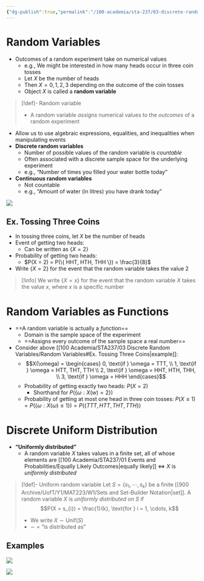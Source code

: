 ```yaml
---
{"dg-publish":true,"permalink":"/100-academia/sta-237/03-discrete-random-variables/random-variables/","tags":["#lecture","#note","stats","university"],"created":"2024-09-28T19:24:27.000-04:00","updated":"2024-12-05T17:55:14.019-05:00"}
---
```



# Random Variables

- Outcomes of a random experiment take on numerical values
    - e.g., We might be interested in how many heads occur in three coin tosses
    - Let $X$ be the number of heads
    - Then $X = 0, 1, 2, 3$ depending on the outcome of the coin tosses
    - Object $X$ is called a **random variable**

> [!def]- Random variable
> - A random variable *assigns* numerical values to the *outcomes* of a random experiment

- Allow us to use algebraic expressions, equalities, and inequalities when manipulating events
- **Discrete random variables**
    - Number of possible values of the random variable is *countable*
    - Often associated with a discrete sample space for the underlying experiment
    - e.g., “Number of times you filled your water bottle today”
- **Continuous random variables**
    - Not countable
    - e.g., “Amount of water (in litres) you have drank today”

![](https://i.imgur.com/TUo0kTW.png)

## Ex. Tossing Three Coins

- In tossing three coins, let $X$ be the number of heads
- Event of getting two heads:
    - Can be written as $\{X = 2\}$
- Probability of getting two heads:
    - $P(X = 2) = P(\{ HHT, HTH, THH \}) = \frac{3}{8}$
- Write $\{X = 2\}$ for the event that the random variable takes the value 2

> [!info] We write $\{X = x\}$ for the event that the random variable $X$ takes the value $x$, where $x$ is a specific number

# Random Variables as Functions

- ==A random variable is actually a *function*==
    - Domain is the sample space of the experiment
    - ==Assigns every outcome of the sample space a real number==
- Consider above [[100 Academia/STA237/03 Discrete Random Variables/Random Variables#Ex. Tossing Three Coins\|example]]:
    - $$X(\omega) = \begin{cases} 0, \text{if } \omega = TTT, \\ 1, \text{if } \omega = HTT, THT, TTH \\ 2, \text{if } \omega = HHT, HTH, THH, \\ 3, \text{if } \omega = HHH  \end{cases}$$
    - Probability of getting exactly two heads: $P(X = 2)$
        - Shorthand for $P(\{ \omega : X(w) = 2 \})$
    - Probability of getting at most one head in three coin tosses: $P(X \leq 1) = P(\{ \omega : X(\omega) \leq 1 \}) = P(\{TTT, HTT, THT, TTH \})$

# Discrete Uniform Distribution

- **“Uniformly distributed”**
    - A random variable $X$ takes values in a finite set, all of whose elements are [[100 Academia/STA237/01 Events and Probabilities/Equally Likely Outcomes\|equally likely]] $\iff$ $X$ is *uniformly distributed*

> [!def]- Uniform random variable
> Let $S = \{ s_{1}, \cdots, s_{k} \}$ be a finite [[900 Archive/UofT/Y1/MAT223/W1/Sets and Set-Builder Notation\|set]]. A random variable $X$ is *uniformly distributed on $S$* if $$P(X = s_{i}) = \frac{1}{k}, \text{for } i = 1, \cdots, k$$
> - We write $X \sim \text{Unif}(S)$
> - $\sim$ = “is distributed as”

## Examples

![](https://i.imgur.com/RffJH98.png)

![](https://i.imgur.com/KxBPAdy.png)
